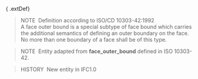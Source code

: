 { .extDef}
> NOTE&nbsp; Definition according to ISO/CD 10303-42:1992  
> A face outer bound is a special subtype of face bound which carries the additional semantics of defining an outer boundary on the face. No more than one boundary of a face shall be of this type.

> NOTE&nbsp; Entity adapted from **face_outer_bound** defined in ISO 10303-42.

> HISTORY&nbsp; New entity in IFC1.0
